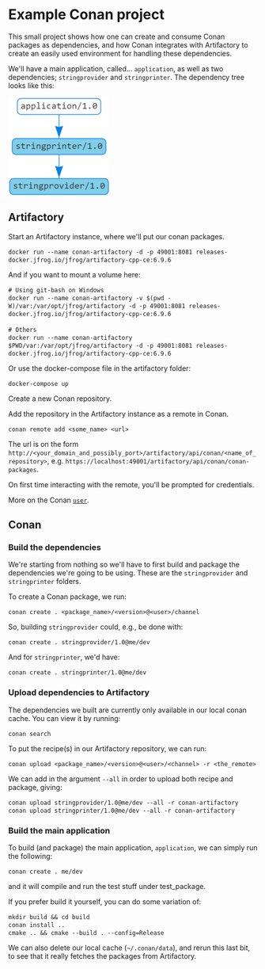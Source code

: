 # Example Conan project

This small project shows how one can create and consume Conan packages as dependencies, and how Conan integrates with Artifactory to create an easily used environment for handling these dependencies.

We'll have a main application, called... `application`, as well as two dependencies; `stringprovider` and `stringprinter`. The dependency tree looks like this:

![dep tree](docs/dep-tree.png)

## Artifactory

Start an Artifactory instance, where we'll put our conan packages.

    docker run --name conan-artifactory -d -p 49001:8081 releases-docker.jfrog.io/jfrog/artifactory-cpp-ce:6.9.6

And if you want to mount a volume here:

    # Using git-bash on Windows
    docker run --name conan-artifactory -v $(pwd -W)/var:/var/opt/jfrog/artifactory -d -p 49001:8081 releases-docker.jfrog.io/jfrog/artifactory-cpp-ce:6.9.6

    # Others
    docker run --name conan-artifactory $PWD/var:/var/opt/jfrog/artifactory -d -p 49001:8081 releases-docker.jfrog.io/jfrog/artifactory-cpp-ce:6.9.6

Or use the docker-compose file in the artifactory folder:

    docker-compose up

Create a new Conan repository.

Add the repository in the Artifactory instance as a remote in Conan.

    conan remote add <some_name> <url>

The url is on the form `http://<your_domain_and_possibly_port>/artifactory/api/conan/<name_of_repository>`, e.g. `https://localhost:49001/artifactory/api/conan/conan-packages`.

On first time interacting with the remote, you'll be prompted for credentials.

More on the Conan [`user`](https://docs.conan.io/en/latest/reference/commands/misc/user.html).

## Conan

### Build the dependencies

We're starting from nothing so we'll have to first build and package the dependencies we're going to be using. These are the `stringprovider` and `stringprinter` folders.

To create a Conan package, we run:

    conan create . <package_name>/<version>@<user>/channel

So, building `stringprovider` could, e.g., be done with:

    conan create . stringprovider/1.0@me/dev

And for `stringprinter`, we'd have:

    conan create . stringprinter/1.0@me/dev

### Upload dependencies to Artifactory

The dependencies we built are currently only available in our local conan cache. You can view it by running:

    conan search

To put the recipe(s) in our Artifactory repository, we can run:

    conan upload <package_name>/<version>@<user>/<channel> -r <the_remote>

We can add in the argument `--all` in order to upload both recipe and package, giving:

    conan upload stringprovider/1.0@me/dev --all -r conan-artifactory
    conan upload stringprinter/1.0@me/dev --all -r conan-artifactory

### Build the main application

To build (and package) the main application, `application`, we can simply run the following:

    conan create . me/dev

and it will compile and run the test stuff under test_package.

If you prefer build it yourself, you can do some variation of:

    mkdir build && cd build
    conan install ..
    cmake .. && cmake --build . --config=Release

We can also delete our local cache (`~/.conan/data`), and rerun this last bit, to see that it really fetches the packages from Artifactory.

